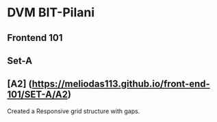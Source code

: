# DVM BIT-Pilani
## Frontend 101
## Set-A
## [A2] (https://meliodas113.github.io/front-end-101/SET-A/A2)
Created a Responsive grid structure with gaps.
